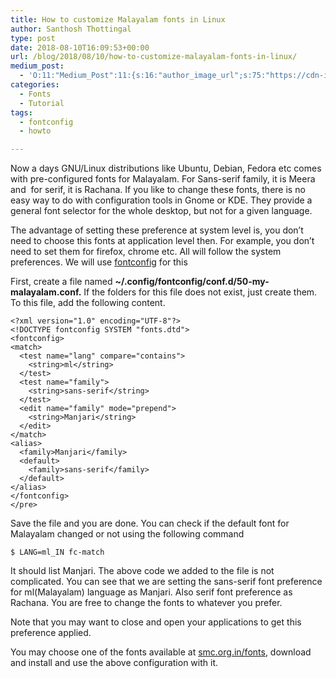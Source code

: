 ```yaml
---
title: How to customize Malayalam fonts in Linux
author: Santhosh Thottingal
type: post
date: 2018-08-10T16:09:53+00:00
url: /blog/2018/08/10/how-to-customize-malayalam-fonts-in-linux/
medium_post:
  - 'O:11:"Medium_Post":11:{s:16:"author_image_url";s:75:"https://cdn-images-1.medium.com/fit/c/200/200/1*As1EIgy-TLEcibTNPBApCQ.jpeg";s:10:"author_url";s:31:"https://medium.com/@sthottingal";s:11:"byline_name";N;s:12:"byline_email";N;s:10:"cross_link";s:2:"no";s:2:"id";s:12:"85dffb3a6e34";s:21:"follower_notification";s:3:"yes";s:7:"license";s:11:"cc-40-by-sa";s:14:"publication_id";s:2:"-1";s:6:"status";s:6:"public";s:3:"url";s:86:"https://medium.com/@sthottingal/how-to-customize-malayalam-fonts-in-linux-85dffb3a6e34";}'
categories:
  - Fonts
  - Tutorial
tags:
  - fontconfig
  - howto

---
```

Now a days GNU/Linux distributions like Ubuntu, Debian, Fedora etc comes with pre-configured fonts for Malayalam. For Sans-serif family, it is Meera and  for serif, it is Rachana. If you like to change these fonts, there is no easy way to do with configuration tools in Gnome or KDE. They provide a general font selector for the whole desktop, but not for a given language.

The advantage of setting these preference at system level is, you don&#8217;t need to choose this fonts at application level then. For example, you don&#8217;t need to set them for firefox, chrome etc. All will follow the system preferences. We will use [fontconfig][1] for this

First, create a file named **~/.config/fontconfig/conf.d/50-my-malayalam.conf.** If the folders for this file does not exist, just create them. To this file, add the following content.

```lang=xml
<?xml version="1.0" encoding="UTF-8"?>
<!DOCTYPE fontconfig SYSTEM "fonts.dtd">
<fontconfig>
<match>
  <test name="lang" compare="contains">
    <string>ml</string>
  </test>
  <test name="family">
    <string>sans-serif</string>
  </test>
  <edit name="family" mode="prepend">
    <string>Manjari</string>
  </edit>
</match>
<alias>
  <family>Manjari</family>
  <default>
    <family>sans-serif</family>
  </default>
</alias>
</fontconfig>
</pre>
```

Save the file and you are done. You can check if the default font for Malayalam changed or not using the following command

<pre class="wp-block-code"><code>$ LANG=ml_IN fc-match</code></pre>

It should list Manjari. The above code we added to the file is not complicated. You can see that we are setting the sans-serif font preference for ml(Malayalam) language as Manjari. Also serif font preference as Rachana. You are free to change the fonts to whatever you prefer.

Note that you may want to close and open your applications to get this preference applied.

You may choose one of the fonts available at [smc.org.in/fonts][2], download and install and use the above configuration with it.

 [1]: https://www.freedesktop.org/software/fontconfig/fontconfig-user.html
 [2]: https://smc.org.in/fonts